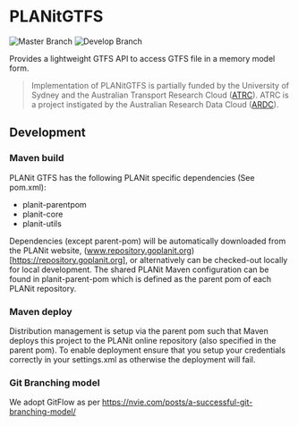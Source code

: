 # PLANitGTFS

![Master Branch](https://github.com/TrafficPLANit/PLANit/actions/workflows/maven_master.yml/badge.svg?branch=master)
![Develop Branch](https://github.com/TrafficPLANit/PLANit/actions/workflows/maven_develop.yml/badge.svg?branch=develop)

Provides a lightweight GTFS API to access GTFS file in a memory model form.

> Implementation of PLANitGTFS is partially funded by the University of Sydney and the Australian Transport Research Cloud ([ATRC](https://ardc.edu.au/project/australian-transport-research-cloud-atrc/)). ATRC is a project instigated by the Australian Research Data Cloud ([ARDC](www.ardc.edu.au)).

## Development

### Maven build 

PLANit GTFS has the following PLANit specific dependencies (See pom.xml):

* planit-parentpom
* planit-core
* planit-utils

Dependencies (except parent-pom) will be automatically downloaded from the PLANit website, (www.repository.goplanit.org)[https://repository.goplanit.org], or alternatively can be checked-out locally for local development. The shared PLANit Maven configuration can be found in planit-parent-pom which is defined as the parent pom of each PLANit repository.

### Maven deploy

Distribution management is setup via the parent pom such that Maven deploys this project to the PLANit online repository (also specified in the parent pom). To enable deployment ensure that you setup your credentials correctly in your settings.xml as otherwise the deployment will fail.

### Git Branching model

We adopt GitFlow as per https://nvie.com/posts/a-successful-git-branching-model/